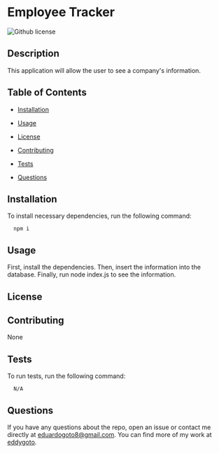 
# Employee Tracker

![Github license]()

## Description
  
This application will allow the user to see a company's information.
  
## Table of Contents 
  
* [Installation](#installation)
  
* [Usage](#usage)
  
* [License](#license)
  
* [Contributing](#contributing)
  
* [Tests](#tests)
  
* [Questions](#questions)
  
## Installation
  
To install necessary dependencies, run the following command:
  
```
  npm i
```
  
## Usage
  
First, install the dependencies. Then, insert the information into the database. Finally, run node index.js to see the information.
  
## License
  
 
    
## Contributing
  
None
  
## Tests
  
To run tests, run the following command:
  
```
  N/A
```
  
## Questions
  
If you have any questions about the repo, open an issue or contact me directly at eduardogoto8@gmail.com. You can find more of my work at [eddygoto](https://github.com/eddygoto/).
